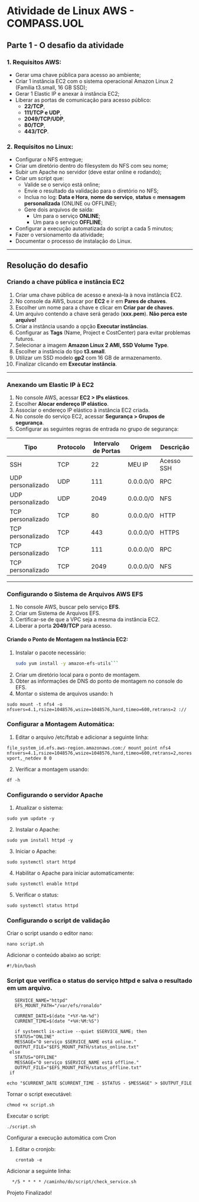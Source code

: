 # Atividade de Linux AWS - COMPASS.UOL

## Parte 1 - O desafio da atividade

### 1. Requisitos AWS:
- Gerar uma chave pública para acesso ao ambiente;
- Criar 1 instância EC2 com o sistema operacional Amazon Linux 2 (Família t3.small, 16 GB SSD);
- Gerar 1 Elastic IP e anexar à instância EC2;
- Liberar as portas de comunicação para acesso público: 
  - **22/TCP**, 
  - **111/TCP e UDP**, 
  - **2049/TCP/UDP**, 
  - **80/TCP**, 
  - **443/TCP**.

### 2. Requisitos no Linux:
- Configurar o NFS entregue;
- Criar um diretório dentro do filesystem do NFS com seu nome;
- Subir um Apache no servidor (deve estar online e rodando);
- Criar um script que:
  - Valide se o serviço está online;
  - Envie o resultado da validação para o diretório no NFS;
  - Inclua no log: **Data e Hora**, **nome do serviço**, **status** e **mensagem personalizada** (ONLINE ou OFFLINE);
  - Gere dois arquivos de saída: 
    - Um para o serviço **ONLINE**;
    - Um para o serviço **OFFLINE**;
- Configurar a execução automatizada do script a cada 5 minutos;
- Fazer o versionamento da atividade;
- Documentar o processo de instalação do Linux.

---

## Resolução do desafio

### Criando a chave pública e instância EC2
1. Criar uma chave pública de acesso e anexá-la à nova instância EC2.
2. No console da AWS, buscar por **EC2** e ir em **Pares de chaves**.
3. Escolher um nome para a chave e clicar em **Criar par de chaves**.
4. Um arquivo contendo a chave será gerado (**xxx.pem**). **Não perca este arquivo!**
5. Criar a instância usando a opção **Executar instâncias**.
6. Configurar as **Tags** (Name, Project e CostCenter) para evitar problemas futuros.
7. Selecionar a imagem **Amazon Linux 2 AMI, SSD Volume Type**.
8. Escolher a instância do tipo **t3.small**.
9. Utilizar um SSD modelo **gp2** com 16 GB de armazenamento.
10. Finalizar clicando em **Executar instância**.

---

### Anexando um Elastic IP à EC2
1. No console AWS, acessar **EC2 > IPs elásticos**.
2. Escolher **Alocar endereço IP elástico**.
3. Associar o endereço IP elástico à instância EC2 criada.
4. No console do serviço EC2, acessar **Segurança > Grupos de segurança**.
5. Configurar as seguintes regras de entrada no grupo de segurança:

| Tipo              | Protocolo | Intervalo de Portas | Origem  | Descrição |
|-------------------|-----------|---------------------|---------|-----------|
| SSH               | TCP       | 22                  | MEU IP  | Acesso SSH |
| UDP personalizado | UDP       | 111                 | 0.0.0.0/0 | RPC |
| UDP personalizado | UDP       | 2049                | 0.0.0.0/0 | NFS |
| TCP personalizado | TCP       | 80                  | 0.0.0.0/0 | HTTP |
| TCP personalizado | TCP       | 443                 | 0.0.0.0/0 | HTTPS |
| TCP personalizado | TCP       | 111                 | 0.0.0.0/0 | RPC |
| TCP personalizado | TCP       | 2049                | 0.0.0.0/0 | NFS |

---

### Configurando o Sistema de Arquivos AWS EFS
1. No console AWS, buscar pelo serviço **EFS**.
2. Criar um Sistema de Arquivos EFS.
3. Certificar-se de que a VPC seja a mesma da instância EC2.
4. Liberar a porta **2049/TCP** para acesso.

#### Criando o Ponto de Montagem na Instância EC2:
1. Instalar o pacote necessário:
   ```bash
   sudo yum install -y amazon-efs-utils```

2. Criar um diretório local para o ponto de montagem.
3. Obter as informações de DNS do ponto de montagem no console do EFS.
4. Montar o sistema de arquivos usando:
h

  ```sudo mount -t nfs4 -o nfsvers=4.1,rsize=1048576,wsize=1048576,hard,timeo=600,retrans=2 ://```

### Configurar a Montagem Automática:

1. Editar o arquivo /etc/fstab  e adicionar a seguinte linha:


  ```file_system_id.efs.aws-region.amazonaws.com:/ mount_point nfs4 nfsvers=4.1,rsize=1048576,wsize=1048576,hard,timeo=600,retrans=2,noresvport,_netdev 0 0```

2. Verificar a montagem usando:


  ```df -h```

### Configurando o servidor Apache

1. Atualizar o sistema:


  ```sudo yum update -y```

2. Instalar o Apache:


  ```sudo yum install httpd -y```

3. Iniciar o Apache:


  ```sudo systemctl start httpd```

4. Habilitar o Apache para iniciar automaticamente:


  ```sudo systemctl enable httpd```

5. Verificar o status:

  ```sudo systemctl status httpd```


### Configurando o script de validação

Criar o script usando o editor nano:
  
  ```nano script.sh```

Adicionar o conteúdo abaixo ao script:


  ```#!/bin/bash```

### Script que verifica o status do serviço httpd e salva o resultado em um arquivo.

```
   SERVICE_NAME="httpd"
   EFS_MOUNT_PATH="/var/efs/ronaldo"

   CURRENT_DATE=$(date "+%Y-%m-%d")
   CURRENT_TIME=$(date "+%H:%M:%S")

   if systemctl is-active --quiet $SERVICE_NAME; then
   STATUS="ONLINE"
   MESSAGE="O serviço $SERVICE_NAME está online."
   OUTPUT_FILE="$EFS_MOUNT_PATH/status_online.txt"
 else
   STATUS="OFFLINE"
   MESSAGE="O serviço $SERVICE_NAME está offline."
   OUTPUT_FILE="$EFS_MOUNT_PATH/status_offline.txt"
 if

echo "$CURRENT_DATE $CURRENT_TIME - $STATUS - $MESSAGE" > $OUTPUT_FILE

```

Tornar o script executável:

   ```chmod +x script.sh```

Executar o script:


   ```./script.sh```

Configurar a execução automática com Cron

1. Editar o cronjob:

   ```crontab -e```

Adicionar a seguinte linha:

```
  */5 * * * * /caminho/do/script/check_service.sh

```

Projeto Finalizado!





